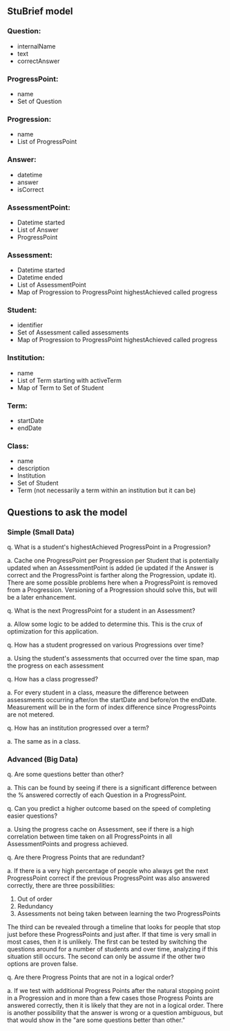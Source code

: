 ## StuBrief model

### Question:
- internalName
- text
- correctAnswer

### ProgressPoint:
- name
- Set of Question
 
### Progression:
- name
- List of ProgressPoint
 
### Answer:
- datetime
- answer
- isCorrect
 
### AssessmentPoint:
- Datetime started
- List of Answer
- ProgressPoint

### Assessment:
- Datetime started
- Datetime ended
- List of AssessmentPoint
- Map of Progression to ProgressPoint highestAchieved called progress

### Student:
- identifier
- Set of Assessment called assessments
- Map of Progression to ProgressPoint highestAchieved called progress

### Institution:
- name
- List of Term starting with activeTerm
- Map of Term to Set of Student

### Term:
- startDate
- endDate

### Class:
- name
- description
- Institution
- Set of Student
- Term (not necessarily a term within an institution but it can be)

## Questions to ask the model

### Simple (Small Data)

q. What is a student's highestAchieved ProgressPoint in a Progression?

a. Cache one ProgressPoint per Progression per Student that is potentially updated when an AssessmentPoint is added (ie updated if the Answer is correct and the ProgressPoint is farther along the Progression, update it). There are some possible problems here when a ProgressPoint is removed from a Progression. Versioning of a Progression should solve this, but will be a later enhancement. 

q. What is the next ProgressPoint for a student in an Assessment?

a. Allow some logic to be added to determine this. This is the crux of optimization for this application.

q. How has a student progressed on various Progressions over time?

a. Using the student's assessments that occurred over the time span, map the progress on each assessment

q. How has a class progressed?

a. For every student in a class, measure the difference between assessments occurring after/on the startDate and before/on the endDate. Measurement will be in the form of index difference since ProgressPoints are not metered.

q. How has an institution progressed over a term?

a. The same as in a class.

### Advanced (Big Data)

q. Are some questions better than other?

a. This can be found by seeing if there is a significant difference between the % answered correctly of each Question in a ProgressPoint.

q. Can you predict a higher outcome based on the speed of completing easier questions?

a. Using the progress cache on Assessment, see if there is a high correlation between time taken on all ProgressPoints in all AssessmentPoints and progress achieved.

q. Are there Progress Points that are redundant?

a. If there is a very high percentage of people who always get the next ProgressPoint correct if the previous ProgressPoint was also answered correctly, there are three possibilities:

1.  Out of order
2.  Redundancy 
3.  Assessments not being taken between learning the two ProgressPoints

The third can be revealed through a timeline that looks for people that stop just before these ProgressPoints and just after. If that time is very small in most cases, then it is unlikely. The first can be tested by switching the questions around for a number of students and over time, analyzing if this situation still occurs. The second can only be assume if the other two options are proven false.

q. Are there Progress Points that are not in a logical order?

a. If we test with additional Progress Points after the natural stopping point in a Progression and in more than a few cases those Progress Points are answered correctly, then it is likely that they are not in a logical order. There is another possibility that the answer is wrong or a question ambiguous, but that would show in the "are some questions better than other."


